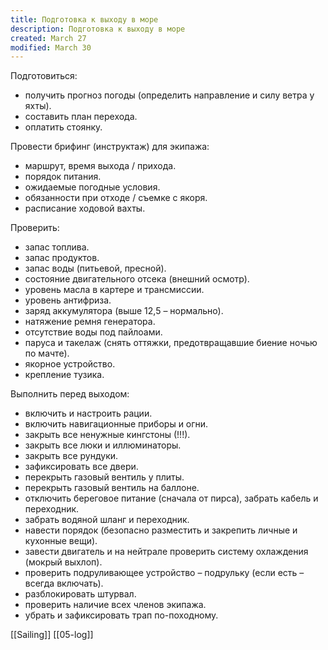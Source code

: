 ```yaml
---
title: Подготовка к выходу в море
description: Подготовка к выходу в море
created: March 27
modified: March 30
---
```

Подготовиться:
- получить прогноз погоды (определить направление и силу ветра у яхты).
- составить план перехода.
- оплатить стоянку.

Провести брифинг (инструктаж) для экипажа:
- маршрут, время выхода / прихода.
- порядок питания.
- ожидаемые погодные условия.
- обязанности при отходе / съемке с якоря.
- расписание ходовой вахты.

Проверить:
- запас топлива.
- запас продуктов.
- запас воды (питьевой, пресной).
- состояние двигательного отсека (внешний осмотр).
- уровень масла в картере и трансмиссии.
- уровень антифриза.
- заряд аккумулятора (выше 12,5 – нормально).
- натяжение ремня генератора.
- отсутствие воды под пайлоами.
- паруса и такелаж (снять оттяжки, предотвращавшие биение ночью по мачте).
- якорное устройство.
- крепление тузика.

Выполнить перед выходом:
- включить и настроить рации.
- включить навигационные приборы и огни.
- закрыть все ненужные кингстоны (!!!). 
- закрыть все люки и иллюминаторы.
- закрыть все рундуки.
- зафиксировать все двери.
- перекрыть газовый вентиль у плиты.
- перекрыть газовый вентиль на баллоне.
- отключить береговое питание (сначала от пирса), забрать кабель и переходник.
- забрать водяной шланг и переходник.
- навести порядок (безопасно разместить и закрепить личные и кухонные вещи).
- завести двигатель и на нейтрале проверить систему охлаждения (мокрый выхлоп).
- проверить подруливающее устройство – подрульку (если есть – всегда включать).
- разблокировать штурвал.
- проверить наличие всех членов экипажа.
- убрать и зафиксировать трап по-походному.

[[Sailing]]
[[05-log]]
